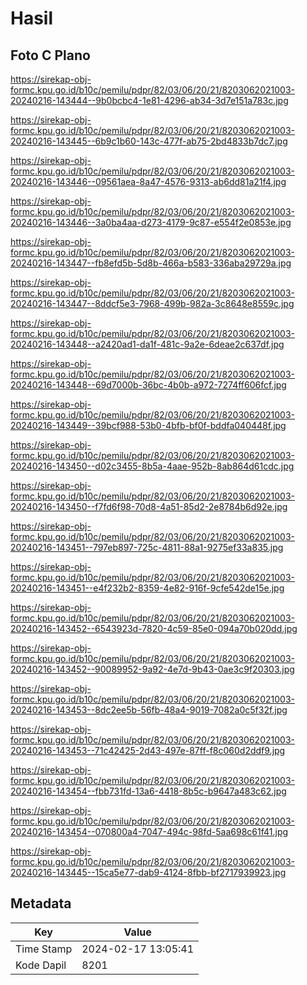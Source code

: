 # Hasil

## Foto C Plano

https://sirekap-obj-formc.kpu.go.id/b10c/pemilu/pdpr/82/03/06/20/21/8203062021003-20240216-143444--9b0bcbc4-1e81-4296-ab34-3d7e151a783c.jpg

https://sirekap-obj-formc.kpu.go.id/b10c/pemilu/pdpr/82/03/06/20/21/8203062021003-20240216-143445--6b9c1b60-143c-477f-ab75-2bd4833b7dc7.jpg

https://sirekap-obj-formc.kpu.go.id/b10c/pemilu/pdpr/82/03/06/20/21/8203062021003-20240216-143446--09561aea-8a47-4576-9313-ab6dd81a21f4.jpg

https://sirekap-obj-formc.kpu.go.id/b10c/pemilu/pdpr/82/03/06/20/21/8203062021003-20240216-143446--3a0ba4aa-d273-4179-9c87-e554f2e0853e.jpg

https://sirekap-obj-formc.kpu.go.id/b10c/pemilu/pdpr/82/03/06/20/21/8203062021003-20240216-143447--fb8efd5b-5d8b-466a-b583-336aba29729a.jpg

https://sirekap-obj-formc.kpu.go.id/b10c/pemilu/pdpr/82/03/06/20/21/8203062021003-20240216-143447--8ddcf5e3-7968-499b-982a-3c8648e8559c.jpg

https://sirekap-obj-formc.kpu.go.id/b10c/pemilu/pdpr/82/03/06/20/21/8203062021003-20240216-143448--a2420ad1-da1f-481c-9a2e-6deae2c637df.jpg

https://sirekap-obj-formc.kpu.go.id/b10c/pemilu/pdpr/82/03/06/20/21/8203062021003-20240216-143448--69d7000b-36bc-4b0b-a972-7274ff606fcf.jpg

https://sirekap-obj-formc.kpu.go.id/b10c/pemilu/pdpr/82/03/06/20/21/8203062021003-20240216-143449--39bcf988-53b0-4bfb-bf0f-bddfa040448f.jpg

https://sirekap-obj-formc.kpu.go.id/b10c/pemilu/pdpr/82/03/06/20/21/8203062021003-20240216-143450--d02c3455-8b5a-4aae-952b-8ab864d61cdc.jpg

https://sirekap-obj-formc.kpu.go.id/b10c/pemilu/pdpr/82/03/06/20/21/8203062021003-20240216-143450--f7fd6f98-70d8-4a51-85d2-2e8784b6d92e.jpg

https://sirekap-obj-formc.kpu.go.id/b10c/pemilu/pdpr/82/03/06/20/21/8203062021003-20240216-143451--797eb897-725c-4811-88a1-9275ef33a835.jpg

https://sirekap-obj-formc.kpu.go.id/b10c/pemilu/pdpr/82/03/06/20/21/8203062021003-20240216-143451--e4f232b2-8359-4e82-916f-9cfe542de15e.jpg

https://sirekap-obj-formc.kpu.go.id/b10c/pemilu/pdpr/82/03/06/20/21/8203062021003-20240216-143452--6543923d-7820-4c59-85e0-094a70b020dd.jpg

https://sirekap-obj-formc.kpu.go.id/b10c/pemilu/pdpr/82/03/06/20/21/8203062021003-20240216-143452--90089952-9a92-4e7d-9b43-0ae3c9f20303.jpg

https://sirekap-obj-formc.kpu.go.id/b10c/pemilu/pdpr/82/03/06/20/21/8203062021003-20240216-143453--8dc2ee5b-56fb-48a4-9019-7082a0c5f32f.jpg

https://sirekap-obj-formc.kpu.go.id/b10c/pemilu/pdpr/82/03/06/20/21/8203062021003-20240216-143453--71c42425-2d43-497e-87ff-f8c060d2ddf9.jpg

https://sirekap-obj-formc.kpu.go.id/b10c/pemilu/pdpr/82/03/06/20/21/8203062021003-20240216-143454--fbb731fd-13a6-4418-8b5c-b9647a483c62.jpg

https://sirekap-obj-formc.kpu.go.id/b10c/pemilu/pdpr/82/03/06/20/21/8203062021003-20240216-143454--070800a4-7047-494c-98fd-5aa698c61f41.jpg

https://sirekap-obj-formc.kpu.go.id/b10c/pemilu/pdpr/82/03/06/20/21/8203062021003-20240216-143445--15ca5e77-dab9-4124-8fbb-bf2717939923.jpg


## Metadata

| Key        | Value               |
| ---------- | ------------------- |
| Time Stamp | 2024-02-17 13:05:41 |
| Kode Dapil | 8201                |



